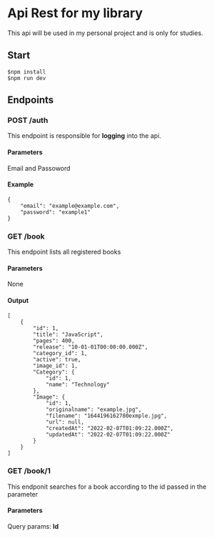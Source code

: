 # Api Rest for my library
This api will be used in my personal project and is only for studies.

## Start
```
$npm install
$npm run dev
```
## Endpoints
### POST /auth
This endpoint is responsible for **logging** into the api.
#### Parameters
Email and Passoword
#### Example
```
{
	"email": "example@example.com",
	"password": "example1"
}
```
### GET /book
This endpoint lists all registered books
#### Parameters
None
#### Output
```
[
	{
		"id": 1,
		"title": "JavaScript",
		"pages": 400,
		"release": "10-01-01T00:00:00.000Z",
		"category_id": 1,
		"active": true,
		"image_id": 1,
		"Category": {
			"id": 1,
			"name": "Technology"
		},
		"Image": {
			"id": 1,
			"originalname": "example.jpg",
			"filename": "1644196162780exmple.jpg",
			"url": null,
			"createdAt": "2022-02-07T01:09:22.000Z",
			"updatedAt": "2022-02-07T01:09:22.000Z"
		}
	}
]
```
### GET /book/1
This endponit searches for a book according to the id passed in the parameter
#### Parameters
Query params: **Id**

